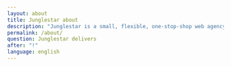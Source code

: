```yaml
---
layout: about
title: Junglestar about
description: "Junglestar is a small, flexible, one-stop-shop web agency. We organise information architecture, screen design, code and deploy. We offer top quality, yet affordable, custom designs or packed solutions all-including. We help companies and individuals craft their communication. We grow relationships with clients. We design, produce & develop well thought user experiences. We have been in the communication business for over 25 years"
permalink: /about/
question: Junglestar delivers
after: "!"
language: english
---
```

